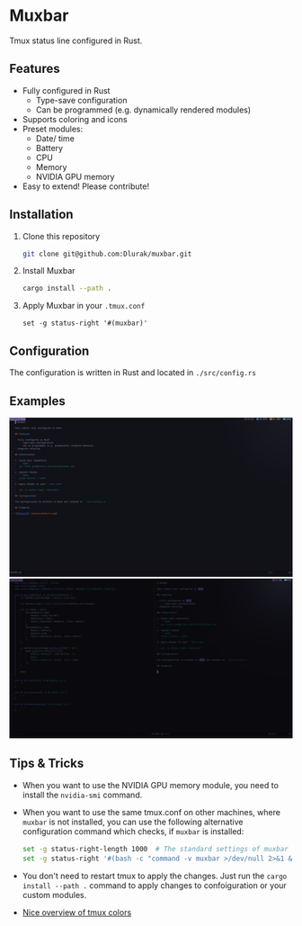# Muxbar

Tmux status line configured in Rust.

## Features

- Fully configured in Rust
  - Type-save configuration
  - Can be programmed (e.g. dynamically rendered modules)
- Supports coloring and icons
- Preset modules:
  - Date/ time
  - Battery
  - CPU
  - Memory
  - NVIDIA GPU memory
- Easy to extend! Please contribute!

## Installation

1. Clone this repository

   ```bash
   git clone git@github.com:Dlurak/muxbar.git
   ```

2. Install Muxbar

   ```bash
   cargo install --path .
   ```

3. Apply Muxbar in your `.tmux.conf`

   ```text
   set -g status-right '#(muxbar)'
   ```

## Configuration

The configuration is written in Rust and located in `./src/config.rs`

## Examples

![New Default](./assets/new_default.png)
![Old Default](./assets/default.png)

## Tips & Tricks

- When you want to use the NVIDIA GPU memory module, you need to install the `nvidia-smi` command.
- When you want to use the same tmux.conf on other machines, where `muxbar` is not installed, you can use the following alternative configuration command which checks, if `muxbar` is installed:

  ```bash
  set -g status-right-length 1000  # The standard settings of muxbar are quite long
  set -g status-right '#(bash -c "command -v muxbar >/dev/null 2>&1 && muxbar || echo muxbar not installed")'
  ```

- You don't need to restart tmux to apply the changes. Just run the `cargo install --path .`  command to apply changes to confoiguration or your custom modules.
- [Nice overview of tmux colors](https://i.sstatic.net/e63et.png)
